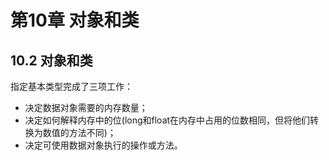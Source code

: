 
# 第10章 对象和类

## 10.2 对象和类
指定基本类型完成了三项工作：
- 决定数据对象需要的内存数量；
- 决定如何解释内存中的位(long和float在内存中占用的位数相同，但将他们转换为数值的方法不同)；
- 决定可使用数据对象执行的操作或方法。